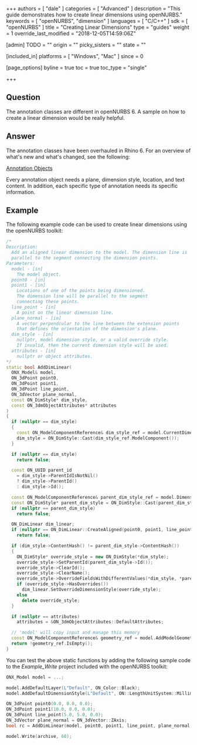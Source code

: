 +++
authors = [ "dale" ]
categories = [ "Advanced" ]
description = "This guide demonstrates how to create linear dimensions using openNURBS."
keywords = [ "openNURBS", "dimension" ]
languages = [ "C/C++" ]
sdk = [ "openNURBS" ]
title = "Creating Linear Dimensions"
type = "guides"
weight = 1
override_last_modified = "2018-12-05T14:59:06Z"

[admin]
TODO = ""
origin = ""
picky_sisters = ""
state = ""

[included_in]
platforms = [ "Windows", "Mac" ]
since = 0

[page_options]
byline = true
toc = true
toc_type = "single"

+++


## Question

The annotation classes are different in openNURBS 6. A sample on how to create a linear dimension would be really helpful.

## Answer

The annotation classes have been overhauled in Rhino 6. For an overview of what's new and what's changed, see the following:

[Annotation Objects](http://developer.rhino3d.com/guides/cpp/annotation-objects/)

Every annotation object needs a plane, dimension style, location, and text content. In addition, each specific type of annotation needs its specific information.

## Example

The following example code can be used to create linear dimensions using the openNURBS toolkit:

```cpp
/*
Description:
  Add an aligned linear dimension to the model. The dimension line is
  parallel to the segment connecting the dimension points.
Parameters:
  model - [in] 
    The model object.
  point0 - [in]
  point1 - [in]
    Locations of one of the points being dimensioned.
    The dimension line will be parallel to the segment
    connecting these points.
  line_point - [in]
    A point on the linear dimension line.
  plane_normal - [in]
    A vector perpendcular to the line between the extension points
    that defines the orientation of the dimension's plane.
  dim_style - [in]
    nullptr, model dimension style, or a valid override style.
    If invalid, then the current dimension style will be used.
  attributes - [in]
    nullptr or object attributes.
*/
static bool AddDimLinear(
  ONX_Model& model,
  ON_3dPoint point0,
  ON_3dPoint point1,
  ON_3dPoint line_point,
  ON_3dVector plane_normal,
  const ON_DimStyle* dim_style,
  const ON_3dmObjectAttributes* attributes
)
{
  if (nullptr == dim_style)
  {
    const ON_ModelComponentReference& dim_style_ref = model.CurrentDimensionStyle();
    dim_style = ON_DimStyle::Cast(dim_style_ref.ModelComponent());
  }

  if (nullptr == dim_style)
    return false;

  const ON_UUID parent_id
    = dim_style->ParentIdIsNotNil()
    ? dim_style->ParentId()
    : dim_style->Id();

  const ON_ModelComponentReference& parent_dim_style_ref = model.DimensionStyleFromId(parent_id);
  const ON_DimStyle* parent_dim_style = ON_DimStyle::Cast(parent_dim_style_ref.ModelComponent());
  if (nullptr == parent_dim_style)
    return false;

  ON_DimLinear dim_linear;
  if (nullptr == ON_DimLinear::CreateAligned(point0, point1, line_point, plane_normal, parent_dim_style->Id(), &dim_linear))
    return false;

  if (dim_style->ContentHash() != parent_dim_style->ContentHash())
  {
    ON_DimStyle* override_style = new ON_DimStyle(*dim_style);
    override_style->SetParentId(parent_dim_style->Id());
    override_style->ClearId();
    override_style->ClearName();
    override_style->OverrideFieldsWithDifferentValues(*dim_style, *parent_dim_style);
    if (override_style->HasOverrides())
      dim_linear.SetOverrideDimensionStyle(override_style);
    else
      delete override_style;
  }

  if (nullptr == attributes)
    attributes = &ON_3dmObjectAttributes::DefaultAttributes;

  // 'model' will copy input and manage this memory
  const ON_ModelComponentReference& geometry_ref = model.AddModelGeometryComponent(&dim_linear, attributes);
  return !geometry_ref.IsEmpty();
}
```

You can test the above static functions by adding the following sample code to the *Example_Write* project included with the openNURBS toolkit:

```cpp
ONX_Model model = ...;

model.AddDefaultLayer(L"Default", ON_Color::Black);
model.AddDefaultDimensionStyle(L"Default", ON::LengthUnitSystem::Millimeters, 0.001);

ON_3dPoint point0(0.0, 0.0, 0.0);
ON_3dPoint point1(10.0, 0.0, 0.0);
ON_3dPoint line_point(5.0, 5.0, 0.0);
ON_3dVector plane_normal = ON_3dVector::ZAxis;
bool rc = AddDimLinear(model, point0, point1, line_point, plane_normal, nullptr, nullptr);

model.Write(archive, 60);
```
